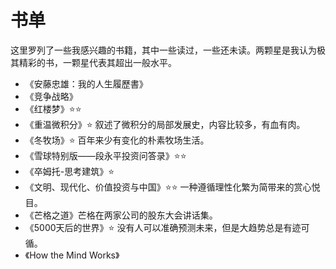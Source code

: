 # 书单
这里罗列了一些我感兴趣的书籍，其中一些读过，一些还未读。两颗星是我认为极其精彩的书，一颗星代表其超出一般水平。

- 《安藤忠雄：我的人生履歷書》
- 《竞争战略》
- 《红楼梦》⭐️⭐️
- 《重温微积分》⭐️ 叙述了微积分的局部发展史，内容比较多，有血有肉。
- 《冬牧场》⭐️ 百年来少有变化的朴素牧场生活。
- 《雪球特别版——段永平投资问答录》⭐️⭐️
- 《卒姆托-思考建筑》⭐️ 
- 《文明、现代化、价值投资与中国》⭐️⭐️ 一种遵循理性化繁为简带来的赏心悦目。
- 《芒格之道》芒格在两家公司的股东大会讲话集。
- 《5000天后的世界》⭐️ 没有人可以准确预测未来，但是大趋势总是有迹可循。
- 《How the Mind Works》
  